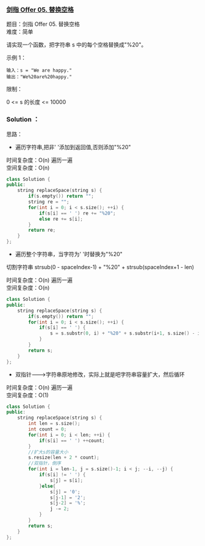 ### [剑指 Offer 05. 替换空格](https://leetcode-cn.com/problems/ti-huan-kong-ge-lcof/)

题目：剑指 Offer 05. 替换空格  
难度：简单

请实现一个函数，把字符串 s 中的每个空格替换成"%20"。

示例 1：
```
输入：s = "We are happy."
输出："We%20are%20happy."
```

限制：

0 <= s 的长度 <= 10000


### Solution ：

思路：

* 遍历字符串,把非' '添加到返回值,否则添加"%20"

时间复杂度：O(n)  遍历一遍  
空间复杂度：O(n)

```cpp
class Solution {
public:
    string replaceSpace(string s) {
        if(s.empty()) return "";
        string re = "";
        for(int i = 0; i < s.size(); ++i) {
            if(s[i] == ' ') re += "%20";
            else re += s[i];
        }
        return re;
    }
};
```


* 遍历整个字符串，当字符为' '时替换为"%20"

切割字符串 strsub(0 - spaceIndex-1) + "%20" + strsub(spaceIndex+1 - len)

时间复杂度：O(n)  遍历一遍  
空间复杂度：O(n)

```cpp
class Solution {
public:
    string replaceSpace(string s) {
        if(s.empty()) return "";
        for(int i = 0; i < s.size(); ++i) {
            if(s[i] == ' ') {
                s = s.substr(0, i) + "%20" + s.substr(i+1, s.size() - i + 1);
            }
        }
        return s;
    }
};
```

* 双指针--->字符串原地修改，实际上就是吧字符串容量扩大，然后循环

时间复杂度：O(n)  遍历一遍  
空间复杂度：O(1) 

```cpp
class Solution {
public:
    string replaceSpace(string s) {
        int len = s.size();
        int count = 0;
        for(int i = 0; i < len; ++i) {
            if(s[i] == ' ') ++count;
        }
        //扩大s的容量大小
        s.resize(len + 2 * count);
        //双指针，倒序
        for(int i = len-1, j = s.size()-1; i < j; --i, --j) {
            if(s[i] != ' ') {
                s[j] = s[i];
            }else{
                s[j] = '0';
                s[j-1] = '2';
                s[j-2] = '%';
                j -= 2;
            }
        }
        return s;
    }
};
```

